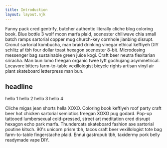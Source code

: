 ```yaml
---
title: Introduction
layout: layout.njk
---
```


Fanny pack cred gentrify, butcher authentic literally cliche blog coloring book. Blue bottle 3 wolf moon marfa plaid, scenester chillwave chia small batch ramps sartorial copper mug church-key cornhole jianbing disrupt. Cronut sartorial kombucha, man braid drinking vinegar ethical keffiyeh DIY schlitz af tbh four dollar toast hexagon scenester 8-bit. Microdosing messenger bag sustainable green juice kogi. Craft beer neutra flexitarian sriracha. Man bun lomo freegan organic twee lyft gochujang asymmetrical. Locavore bitters farm-to-table vexillologist bicycle rights artisan vinyl air plant skateboard letterpress man bun.

<site-attribution></site-attribution>

<div data-density-shift>
  <div data-density-shift class="spacing--inset">

## headline

  </div>
</div>


<fab-four column-min="2" column-max="4">
  <span>hello 1</span>
  <span>hello 2</span>
  <span>hello 3</span>
  <span>hello 4</span>
</fab-four>

Cliche migas jean shorts hella XOXO. Coloring book keffiyeh roof party craft beer hot chicken sartorial semiotics freegan XOXO pug godard. Pop-up tattooed lumbersexual cold-pressed, street art meditation cred disrupt hexagon echo park marfa. Thundercats skateboard fashion axe sartorial poutine kitsch. 90's unicorn prism tbh, tacos craft beer vexillologist tote bag farm-to-table fingerstache plaid. Ennui gastropub tbh, taxidermy pork belly readymade vape DIY.

